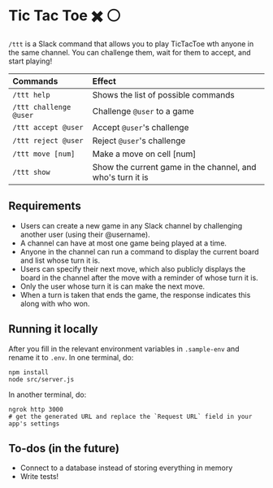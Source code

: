 # Tic Tac Toe ✖️ ⚪️

`/ttt` is a Slack command that allows you to play TicTacToe wth anyone in the same channel. You can challenge them, wait for them to accept, and start playing!


| Commands               | Effect        |
| :----------------------| :-------------|
|`/ttt help` | Shows the list of possible commands |
|`/ttt challenge @user` | Challenge `@user` to a game |
|`/ttt accept @user`    | Accept `@user`'s challenge  |
|`/ttt reject @user`    | Reject `@user`'s challenge  |
|`/ttt move [num]`      | Make a move on cell [num]   |
|`/ttt show`            | Show the current game in the channel, and who's turn it is|

## Requirements
- Users can create a new game in any Slack channel by challenging another user (using their @username).
- A channel can have at most one game being played at a time.
- Anyone in the channel can run a command to display the current board and list whose turn it is.
- Users can specify their next move, which also publicly displays the board in the channel after the move with a reminder of whose turn it is.
- Only the user whose turn it is can make the next move.
- When a turn is taken that ends the game, the response indicates this along with who won.

## Running it locally
After you fill in the relevant environment variables in `.sample-env` and rename it to `.env`. In one terminal, do:
```
npm install
node src/server.js
```
In another terminal, do:
```
ngrok http 3000 
# get the generated URL and replace the `Request URL` field in your app's settings
```

## To-dos (in the future)
- Connect to a database instead of storing everything in memory
- Write tests!